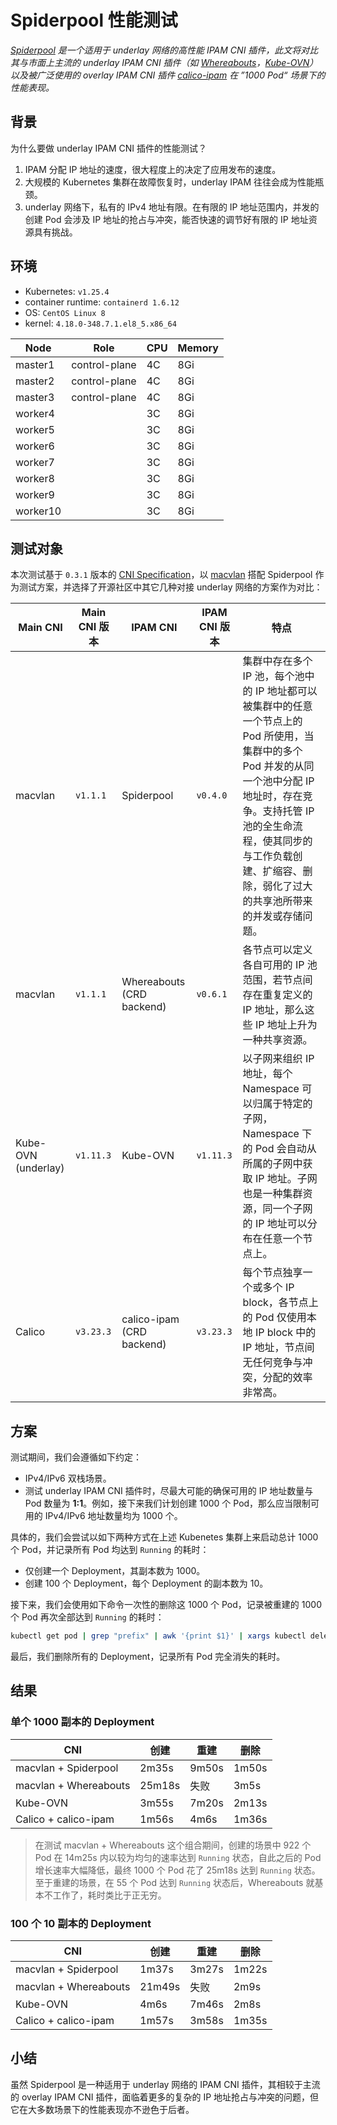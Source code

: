 # Spiderpool 性能测试

*[Spiderpool](https://github.com/spidernet-io/spiderpool) 是一个适用于 underlay 网络的高性能 IPAM CNI 插件，此文将对比其与市面上主流的 underlay IPAM CNI 插件（如 [Whereabouts](https://github.com/k8snetworkplumbingwg/whereabouts)，[Kube-OVN](https://github.com/kubeovn/kube-ovn)）以及被广泛使用的 overlay IPAM CNI 插件 [calico-ipam](https://github.com/projectcalico/calico) 在 ”1000 Pod“ 场景下的性能表现。*

## 背景

为什么要做 underlay IPAM CNI 插件的性能测试？

1. IPAM 分配 IP 地址的速度，很大程度上的决定了应用发布的速度。
2. 大规模的 Kubernetes 集群在故障恢复时，underlay IPAM 往往会成为性能瓶颈。
3. underlay 网络下，私有的 IPv4 地址有限。在有限的 IP 地址范围内，并发的创建 Pod 会涉及 IP 地址的抢占与冲突，能否快速的调节好有限的 IP 地址资源具有挑战。

## 环境

- Kubernetes: `v1.25.4`
- container runtime: `containerd 1.6.12`
- OS: `CentOS Linux 8`
- kernel: `4.18.0-348.7.1.el8_5.x86_64`

| Node     | Role          | CPU  | Memory |
| -------- | ------------- | ---- | ------ |
| master1  | control-plane | 4C   | 8Gi    |
| master2  | control-plane | 4C   | 8Gi    |
| master3  | control-plane | 4C   | 8Gi    |
| worker4  |               | 3C   | 8Gi    |
| worker5  |               | 3C   | 8Gi    |
| worker6  |               | 3C   | 8Gi    |
| worker7  |               | 3C   | 8Gi    |
| worker8  |               | 3C   | 8Gi    |
| worker9  |               | 3C   | 8Gi    |
| worker10 |               | 3C   | 8Gi    |

## 测试对象

本次测试基于 `0.3.1` 版本的 [CNI Specification](https://www.cni.dev/docs/spec/)，以 [macvlan](https://www.cni.dev/plugins/current/main/macvlan/) 搭配 Spiderpool 作为测试方案，并选择了开源社区中其它几种对接 underlay 网络的方案作为对比：

| Main CNI            | Main CNI 版本 | IPAM CNI                  | IPAM CNI 版本 | 特点                                                         |
| ------------------- | ------------- | ------------------------- | ------------- | ------------------------------------------------------------ |
| macvlan             | `v1.1.1`      | Spiderpool                | `v0.4.0`      | 集群中存在多个 IP 池，每个池中的 IP 地址都可以被集群中的任意一个节点上的 Pod 所使用，当集群中的多个 Pod 并发的从同一个池中分配 IP 地址时，存在竞争。支持托管 IP 池的全生命流程，使其同步的与工作负载创建、扩缩容、删除，弱化了过大的共享池所带来的并发或存储问题。 |
| macvlan             | `v1.1.1`      | Whereabouts (CRD backend) | `v0.6.1`      | 各节点可以定义各自可用的 IP 池范围，若节点间存在重复定义的 IP 地址，那么这些 IP 地址上升为一种共享资源。 |
| Kube-OVN (underlay) | `v1.11.3`     | Kube-OVN                  | `v1.11.3`     | 以子网来组织 IP 地址，每个 Namespace 可以归属于特定的子网， Namespace 下的 Pod 会自动从所属的子网中获取 IP 地址。子网也是一种集群资源，同一个子网的 IP 地址可以分布在任意一个节点上。 |
| Calico              | `v3.23.3`     | calico-ipam (CRD backend) | `v3.23.3`     | 每个节点独享一个或多个 IP block，各节点上的 Pod 仅使用本地 IP block 中的 IP 地址，节点间无任何竞争与冲突，分配的效率非常高。 |

## 方案

测试期间，我们会遵循如下约定：

- IPv4/IPv6 双栈场景。
- 测试 underlay IPAM CNI 插件时，尽最大可能的确保可用的 IP 地址数量与 Pod 数量为 **1:1**。例如，接下来我们计划创建 1000 个 Pod，那么应当限制可用的 IPv4/IPv6 地址数量均为 1000 个。

具体的，我们会尝试以如下两种方式在上述 Kubenetes 集群上来启动总计 1000 个 Pod，并记录所有 Pod 均达到 `Running` 的耗时：

- 仅创建一个 Deployment，其副本数为 1000。
- 创建 100 个 Deployment，每个 Deployment 的副本数为 10。

接下来，我们会使用如下命令一次性的删除这 1000 个 Pod，记录被重建的 1000 个 Pod 再次全部达到 `Running` 的耗时：

```bash
kubectl get pod | grep "prefix" | awk '{print $1}' | xargs kubectl delete pod
```

最后，我们删除所有的 Deployment，记录所有 Pod 完全消失的耗时。

## 结果

### 单个 1000 副本的 Deployment

| CNI                   | 创建   | 重建  | 删除  |
| --------------------- | ------ | ----- | ----- |
| macvlan + Spiderpool  | 2m35s  | 9m50s | 1m50s |
| macvlan + Whereabouts | 25m18s | 失败  | 3m5s  |
| Kube-OVN              | 3m55s  | 7m20s | 2m13s |
| Calico + calico-ipam  | 1m56s  | 4m6s  | 1m36s |

> 在测试 macvlan + Whereabouts 这个组合期间，创建的场景中 922 个 Pod 在 14m25s 内以较为均匀的速率达到 `Running` 状态，自此之后的 Pod 增长速率大幅降低，最终 1000 个 Pod 花了 25m18s 达到 `Running` 状态。至于重建的场景，在 55 个 Pod 达到 `Running` 状态后，Whereabouts 就基本不工作了，耗时类比于正无穷。

### 100 个 10 副本的 Deployment

| CNI                   | 创建   | 重建  | 删除  |
| --------------------- | ------ | ----- | ----- |
| macvlan + Spiderpool  | 1m37s  | 3m27s | 1m22s |
| macvlan + Whereabouts | 21m49s | 失败  | 2m9s  |
| Kube-OVN              | 4m6s   | 7m46s | 2m8s  |
| Calico + calico-ipam  | 1m57s  | 3m58s | 1m35s |

## 小结

虽然 Spiderpool 是一种适用于 underlay 网络的 IPAM CNI 插件，其相较于主流的 overlay IPAM CNI 插件，面临着更多的复杂的 IP 地址抢占与冲突的问题，但它在大多数场景下的性能表现亦不逊色于后者。
